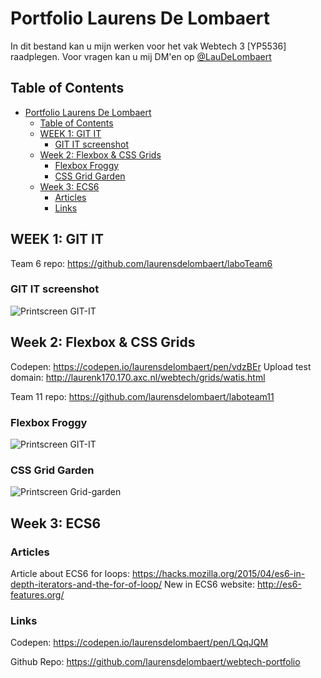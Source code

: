 # Portfolio Laurens De Lombaert

In dit bestand kan u mijn werken voor het vak Webtech 3 [YP5536] raadplegen. Voor vragen kan u mij DM'en op [@LauDeLombaert](https://twitter.com/LauDeLombaert)

## Table of Contents

<!-- TOC -->

- [Portfolio Laurens De Lombaert](#portfolio-laurens-de-lombaert)
    - [Table of Contents](#table-of-contents)
    - [WEEK 1: GIT IT](#week-1-git-it)
        - [GIT IT screenshot](#git-it-screenshot)
    - [Week 2: Flexbox & CSS Grids](#week-2-flexbox--css-grids)
        - [Flexbox Froggy](#flexbox-froggy)
        - [CSS Grid Garden](#css-grid-garden)
    - [Week 3: ECS6](#week-3-ecs6)
        - [Articles](#articles)
        - [Links](#links)

<!-- /TOC -->

## WEEK 1: GIT IT

Team 6 repo: <https://github.com/laurensdelombaert/laboTeam6>

### GIT IT screenshot

![Printscreen GIT-IT](http://laurenk170.170.axc.nl/webtech/gitit.png)

## Week 2: Flexbox & CSS Grids

Codepen: <https://codepen.io/laurensdelombaert/pen/vdzBEr>
Upload test domain: <http://laurenk170.170.axc.nl/webtech/grids/watis.html>

Team 11 repo: <https://github.com/laurensdelombaert/laboteam11>

### Flexbox Froggy

![Printscreen GIT-IT](http://laurenk170.170.axc.nl/webtech/froggy.png)

### CSS Grid Garden

![Printscreen Grid-garden](http://laurenk170.170.axc.nl/webtech/grid.png)

## Week 3: ECS6

### Articles

Article about ECS6 for loops: <https://hacks.mozilla.org/2015/04/es6-in-depth-iterators-and-the-for-of-loop/>
New in ECS6 website: <http://es6-features.org/>

### Links

Codepen: <https://codepen.io/laurensdelombaert/pen/LQqJQM>

Github Repo: <https://github.com/laurensdelombaert/webtech-portfolio>